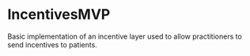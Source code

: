 # IncentivesMVP
Basic implementation of an incentive layer used to allow practitioners to send incentives to patients.
